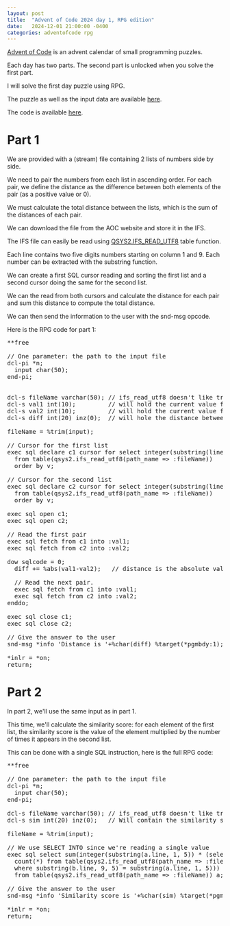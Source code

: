```yaml
---
layout: post
title:  "Advent of Code 2024 day 1, RPG edition"
date:   2024-12-01 21:00:00 -0400
categories: adventofcode rpg
---
```


[Advent of Code](https://adventofcode.com/2024/about) is an advent calendar of small programming puzzles.

Each day has two parts. The second part is unlocked when you solve the first part.

I will solve the first day puzzle using RPG.

The puzzle as well as the input data are available [here](https://adventofcode.com/2024/day/1).

The code is available [here](https://github.com/dferrand/aoc2024).

# Part 1

We are provided with a (stream) file containing 2 lists of numbers side by side.

We need to pair the numbers from each list in ascending order. For each pair, we define the distance as the difference between both elements of the pair (as a positive value or 0).

We must calculate the total distance between the lists, which is the sum of the distances of each pair.

We can download the file from the AOC website and store it in the IFS.

The IFS file can easily be read using [QSYS2.IFS_READ_UTF8](https://www.ibm.com/docs/en/i/7.5?topic=is-ifs-read-ifs-read-binary-ifs-read-utf8-table-functions) table function.

Each line contains two five digits numbers starting on column 1 and 9. Each number can be extracted with the substring function.

We can create a first SQL cursor reading and sorting the first list and a second cursor doing the same for the second list.

We can the read from both cursors and calculate the distance for each pair and sum this distance to compute the total distance.

We can then send the information to the user with the snd-msg opcode.

Here is the RPG code for part 1:
<pre>**free

// One parameter: the path to the input file
dcl-pi *n;
  input char(50);
end-pi;  


dcl-s fileName varchar(50); // ifs_read_utf8 doesn't like trailing spaces in the file name, so we use a VARCHAR to get rid of them
dcl-s val1 int(10);         // will hold the current value from the first list
dcl-s val2 int(10);         // will hold the current value from the second list
dcl-s diff int(20) inz(0);  // will hole the distance between the lists

fileName = %trim(input);

// Cursor for the first list
exec sql declare c1 cursor for select integer(substring(line, 1, 5)) v
  from table(qsys2.ifs_read_utf8(path_name => :fileName))
  order by v;

// Cursor for the second list
exec sql declare c2 cursor for select integer(substring(line, 9, 5)) v
  from table(qsys2.ifs_read_utf8(path_name => :fileName))
  order by v;

exec sql open c1;
exec sql open c2;

// Read the first pair
exec sql fetch from c1 into :val1;
exec sql fetch from c2 into :val2;

dow sqlcode = 0;
  diff += %abs(val1-val2);   // distance is the absolute value of the difference

  // Read the next pair.
  exec sql fetch from c1 into :val1;
  exec sql fetch from c2 into :val2;
enddo;

exec sql close c1;
exec sql close c2;

// Give the answer to the user
snd-msg *info 'Distance is '+%char(diff) %target(*pgmbdy:1);

*inlr = *on;
return;</pre>

# Part 2

In part 2, we'll use the same input as in part 1.

This time, we'll calculate the similarity score: for each element of the first list, the similarity score is the value of the element multiplied by the number of times it appears in the second list.

This can be done with a single SQL instruction, here is the full RPG code:
<pre>**free

// One parameter: the path to the input file
dcl-pi *n;
  input char(50);
end-pi;  

dcl-s fileName varchar(50); // ifs_read_utf8 doesn't like trailing spaces in the file name, so we use a VARCHAR to get rid of them
dcl-s sim int(20) inz(0);   // Will contain the similarity score

fileName = %trim(input);

// We use SELECT INTO since we're reading a single value
exec sql select sum(integer(substring(a.line, 1, 5)) * (select
  count(*) from table(qsys2.ifs_read_utf8(path_name => :fileName)) b
  where substring(b.line, 9, 5) = substring(a.line, 1, 5))) into :sim 
  from table(qsys2.ifs_read_utf8(path_name => :fileName)) a;

// Give the answer to the user
snd-msg *info 'Similarity score is '+%char(sim) %target(*pgmbdy:1);

*inlr = *on;
return;</pre>